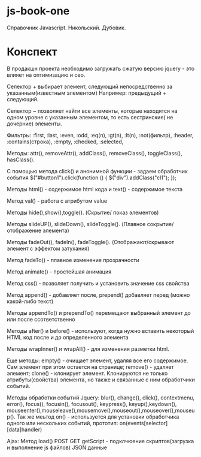 # js-book-one

Справочник Javascript. Никольский. Дубовик.

# Конспект

В продакшн проекта необходимо загружать сжатую версию jquery - это влияет на оптимизацию и сео.

Селектор + выбирает элемент, следующий непосредственно за указанным(известным элементом)
Например: предыдущий + следующий.

Селектор ~ позволяет найти все элементы, которые находятся на одном уровне с указанным элементом, то есть сестринские( не дочерние) элементы.

Фильтры:
:first,
:last,
:even,
:odd,
:eq(n),
:gt(n),
:lt(n),
:not(фильтр),
:header,
:contains(строка),
:empty,
:checked,
:selected,

Методы:
attr(),
removeAttr(),
addClass(),
removeClass(),
toggleClass(),
hasClass().

С помощью метода click() и анонимной функции - задаем обработчик события
$("#button1").click(function () {
$("div").addClass("cl1");
});

Методы html() - содержимое html кода и text() - содержимое текста

Метод val() - работа с атрибутом value

Методы hide(),show(),toggle(). (Скрытие/ показ элементов)

Методы slideUP(), slideDown(), slideToggle(). (Плавное сокрытие/ отображение элемента)

Методы fadeOut(), fadeIn(), fadeToggle(). (Отображают/скрывают элемент с эффектом затухания)

Метод fadeTo() - плавное изменение прозрачности

Метод animate() - простейшая анимация

Метод css() - позволяет получить и установить значение css свойства

Метод append() - добавляет после, prepend() добавляет перед (можно какой-либо текст)

Методы appendTo() и prependTo() перемещают выбранный элемент до или после ссответственно

Методы after() и before() - используют, когда нужно вставить некоторый HTML код после и до определенного элемента

Методы wrapInner() и wrapAll() - для изменения разметки html.

Еще методы:
empty() - очищает элемент, удаляя все его содержимое. Сам элемент при этом остается на странице;
remove() - удаляет элемент;
clone() - клонирует элемент. Клонируются не только атрибуты(свойства) элемента, но также и связанные с ним обработчики событий.

Методы обработки событий Jquery:
blur(),
change(),
click(),
contextmenu,
error(),
focus(), focusin(), focusout(),
keypress(), keyup(),keydown(),
mouseenter(),mouseleave(),mousemove(),mouseout(),mouseover(),mouseup().
Так же меьтод on() - используется для установки обработчика одного или нескольких событий, прототип:
on(events[selector][data]handler)

Ajax: Метод load()
POST
GET
getScript - подклчюение скриптов(загрузка и выполнение js файлов)
JSON данные
